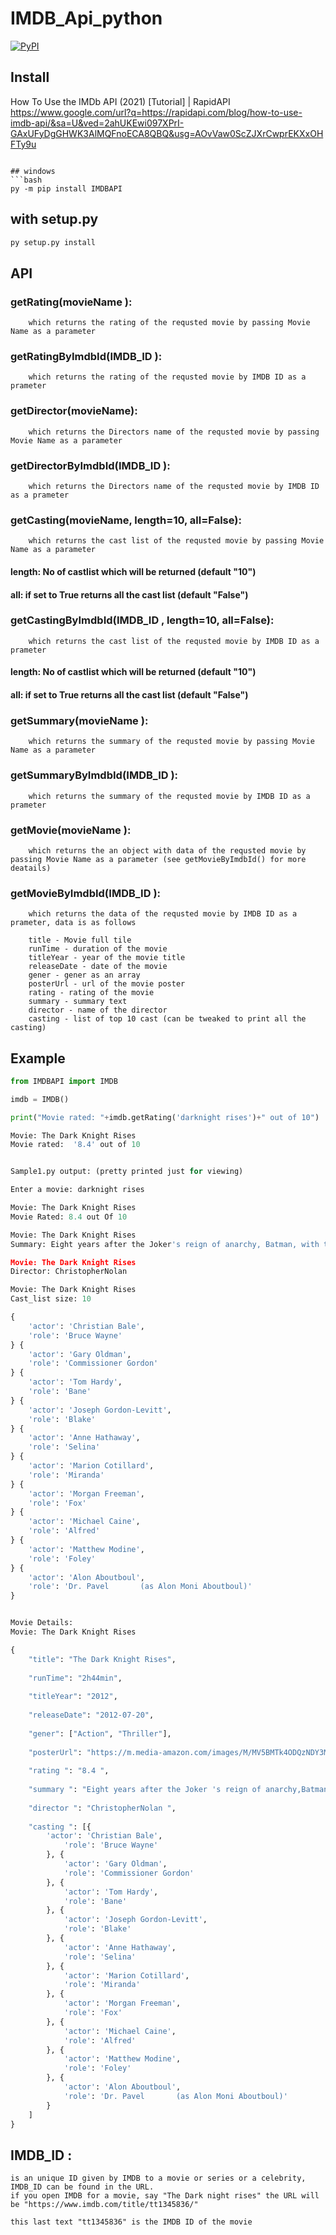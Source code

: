 # IMDB_Api_python
[![PyPI](https://img.shields.io/pypi/v/IMDBAPI.svg)](https://pypi.python.org/pypi/IMDBAPI)


## Install

How To Use the IMDb API (2021) [Tutorial] | RapidAPI
https://www.google.com/url?q=https://rapidapi.com/blog/how-to-use-imdb-api/&sa=U&ved=2ahUKEwi097XPrI-GAxUFyDgGHWK3AlMQFnoECA8QBQ&usg=AOvVaw0ScZJXrCwprEKXxOHFTy9u
```

## windows
```bash
py -m pip install IMDBAPI
```

## with setup.py
```bash
py setup.py install
```

## API
		
 ### getRating(movieName ):
		
		which returns the rating of the requsted movie by passing Movie Name as a parameter
		
 ### getRatingByImdbId(IMDB_ID ):
		
		which returns the rating of the requsted movie by IMDB ID as a prameter

 ### getDirector(movieName):
		
		which returns the Directors name of the requsted movie by passing Movie Name as a parameter

 ### getDirectorByImdbId(IMDB_ID ):
		
		which returns the Directors name of the requsted movie by IMDB ID as a prameter

 ### getCasting(movieName, length=10, all=False):
		
		which returns the cast list of the requsted movie by passing Movie Name as a parameter
 #### length: No of castlist which will be returned (default "10")
 #### all: if set to True returns all the cast list (default "False")
		
 ### getCastingByImdbId(IMDB_ID , length=10, all=False):
		
		which returns the cast list of the requsted movie by IMDB ID as a prameter
 #### length: No of castlist which will be returned (default "10")
 #### all: if set to True returns all the cast list (default "False")

 ### getSummary(movieName ):
		
		which returns the summary of the requsted movie by passing Movie Name as a parameter

 ### getSummaryByImdbId(IMDB_ID ):
		
		which returns the summary of the requsted movie by IMDB ID as a prameter
		
 ### getMovie(movieName ):
		
		which returns the an object with data of the requsted movie by passing Movie Name as a parameter (see getMovieByImdbId() for more deatails)

 ### getMovieByImdbId(IMDB_ID ):
		
		which returns the data of the requsted movie by IMDB ID as a prameter, data is as follows
		
		title - Movie full tile
		runTime - duration of the movie
		titleYear - year of the movie title
		releaseDate - date of the movie
		gener - gener as an array
		posterUrl - url of the movie poster
		rating - rating of the movie
		summary - summary text
		director - name of the director
		casting - list of top 10 cast (can be tweaked to print all the casting)

## Example

```python
from IMDBAPI import IMDB

imdb = IMDB()

print("Movie rated: "+imdb.getRating('darknight rises')+" out of 10")

Movie: The Dark Knight Rises
Movie rated:  '8.4' out of 10


Sample1.py output: (pretty printed just for viewing)

Enter a movie: darknight rises

Movie: The Dark Knight Rises
Movie Rated: 8.4 out Of 10

Movie: The Dark Knight Rises
Summary: Eight years after the Joker's reign of anarchy, Batman, with the help of the enigmatic Catwoman, is forced from his exile to save Gotham City, now on the edge of total annihilation, from the brutal guerrilla terrorist Bane.

Movie: The Dark Knight Rises
Director: ChristopherNolan

Movie: The Dark Knight Rises
Cast_list size: 10

{
	'actor': 'Christian Bale',
	'role': 'Bruce Wayne'
} {
	'actor': 'Gary Oldman',
	'role': 'Commissioner Gordon'
} {
	'actor': 'Tom Hardy',
	'role': 'Bane'
} {
	'actor': 'Joseph Gordon-Levitt',
	'role': 'Blake'
} {
	'actor': 'Anne Hathaway',
	'role': 'Selina'
} {
	'actor': 'Marion Cotillard',
	'role': 'Miranda'
} {
	'actor': 'Morgan Freeman',
	'role': 'Fox'
} {
	'actor': 'Michael Caine',
	'role': 'Alfred'
} {
	'actor': 'Matthew Modine',
	'role': 'Foley'
} {
	'actor': 'Alon Aboutboul',
	'role': 'Dr. Pavel       (as Alon Moni Aboutboul)'
}


Movie Details:
Movie: The Dark Knight Rises

{
	"title": "The Dark Knight Rises",
	
	"runTime": "2h44min",
	
	"titleYear": "2012",
	
	"releaseDate": "2012-07-20",
	
	"gener": ["Action", "Thriller"],
	
	"posterUrl": "https://m.media-amazon.com/images/M/MV5BMTk4ODQzNDY3Ml5BMl5BanBnXkFtZTcwODA0NTM4Nw@@._V1_UX182_CR0,0,182,268_AL__QL50.jpg",
	
	"rating ": "8.4 ",
	
	"summary ": "Eight years after the Joker 's reign of anarchy,Batman with the help of the enigmatic Catwoman,is forced from his exile to save Gotham City",
	
	"director ": "ChristopherNolan ", 
	
	"casting ": [{
		'actor': 'Christian Bale',
			'role': 'Bruce Wayne'
		}, {
			'actor': 'Gary Oldman',
			'role': 'Commissioner Gordon'
		}, {
			'actor': 'Tom Hardy',
			'role': 'Bane'
		}, {
			'actor': 'Joseph Gordon-Levitt',
			'role': 'Blake'
		}, {
			'actor': 'Anne Hathaway',
			'role': 'Selina'
		}, {
			'actor': 'Marion Cotillard',
			'role': 'Miranda'
		}, {
			'actor': 'Morgan Freeman',
			'role': 'Fox'
		}, {
			'actor': 'Michael Caine',
			'role': 'Alfred'
		}, {
			'actor': 'Matthew Modine',
			'role': 'Foley'
		}, {
			'actor': 'Alon Aboutboul',
			'role': 'Dr. Pavel       (as Alon Moni Aboutboul)'
		}
	]
}
```


## IMDB_ID : 
	is an unique ID given by IMDB to a movie or series or a celebrity, IMDB_ID can be found in the URL.
	if you open IMDB for a movie, say "The Dark night rises" the URL will be "https://www.imdb.com/title/tt1345836/"
	
	this last text "tt1345836" is the IMDB ID of the movie



